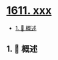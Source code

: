 # [1611. xxx](https://github.com/Tdahuyou/TNotes.leetcode/tree/main/notes/1611.%20xxx)

<!-- region:toc -->

- [1. 📝 概述](#1--概述)

<!-- endregion:toc -->

## 1. 📝 概述
